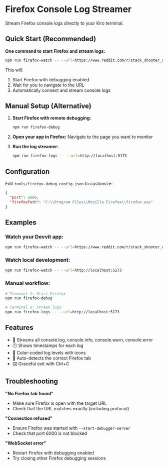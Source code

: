 # Firefox Console Log Streamer

Stream Firefox console logs directly to your Kiro terminal.

## Quick Start (Recommended)

**One command to start Firefox and stream logs:**
```bash
npm run firefox-watch -- --url=https://www.reddit.com/r/stack_shooter_dev/?playtest=stack-shooter
```

This will:
1. Start Firefox with debugging enabled
2. Wait for you to navigate to the URL
3. Automatically connect and stream console logs

## Manual Setup (Alternative)

1. **Start Firefox with remote debugging:**
   ```bash
   npm run firefox-debug
   ```

2. **Open your app in Firefox:**
   Navigate to the page you want to monitor

3. **Run the log streamer:**
   ```bash
   npm run firefox-logs -- --url=http://localhost:5173
   ```

## Configuration

Edit `tools/firefox-debug-config.json` to customize:
```json
{
  "port": 6000,
  "firefoxPath": "C:\\Program Files\\Mozilla Firefox\\firefox.exe"
}
```

## Examples

### Watch your Devvit app:
```bash
npm run firefox-watch -- --url=https://www.reddit.com/r/stack_shooter_dev/?playtest=stack-shooter
```

### Watch local development:
```bash
npm run firefox-watch -- --url=http://localhost:5173
```

### Manual workflow:
```bash
# Terminal 1: Start Firefox
npm run firefox-debug

# Terminal 2: Stream logs
npm run firefox-logs -- --url=http://localhost:5173
```

## Features

- 📄 Streams all console.log, console.info, console.warn, console.error
- 🕐 Shows timestamps for each log
- 🎨 Color-coded log levels with icons
- 🔌 Auto-detects the correct Firefox tab
- ⌨️ Graceful exit with Ctrl+C

## Troubleshooting

**"No Firefox tab found"**
- Make sure Firefox is open with the target URL
- Check that the URL matches exactly (including protocol)

**"Connection refused"**
- Ensure Firefox was started with `--start-debugger-server`
- Check that port 6000 is not blocked

**"WebSocket error"**
- Restart Firefox with debugging enabled
- Try closing other Firefox debugging sessions
